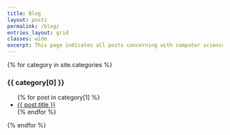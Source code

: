 ```yaml
---
title: Blog
layout: posts
permalink: /blog/
entries_layout: grid
classes: wide
excerpt: This page indicates all posts concerning with computer science and with the major interests in artificial intelligence.
---
```


{% for category in site.categories %}
  <h3>{{ category[0] }}</h3>
  <ul>
    {% for post in category[1] %}
      <li><a href="{{ post.url }}">{{ post.title }}</a></li>
    {% endfor %}
  </ul>
{% endfor %}
